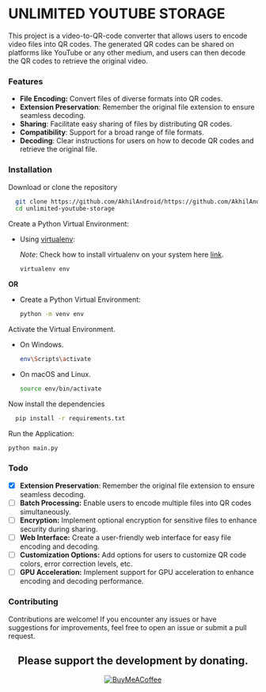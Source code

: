 # UNLIMITED YOUTUBE STORAGE

This project is a video-to-QR-code converter that allows users to encode video files into QR codes. The generated QR codes can be shared on platforms like YouTube or any other medium, and users can then decode the QR codes to retrieve the original video.

### Features

- **File Encoding:** Convert files of diverse formats into QR codes.
-    **Extension Preservation**: Remember the original file extension to ensure seamless decoding.
-  **Sharing**: Facilitate easy sharing of files by distributing QR codes.
- **Compatibility**: Support for a broad range of file formats.
- **Decoding**: Clear instructions for users on how to decode QR codes and retrieve the original file.

### Installation

 Download or clone the repository
```bash
  git clone https://github.com/AkhilAndroid/https://github.com/AkhilAndroid/unlimited-youtube-storage.git
  cd unlimited-youtube-storage
```
Create a Python Virtual Environment:

   - Using [virtualenv](https://learnpython.com/blog/how-to-use-virtualenv-python/):

     _Note_: Check how to install virtualenv on your system here [link](https://learnpython.com/blog/how-to-use-virtualenv-python/).

     ```bash
     virtualenv env
     ```

   **OR**

   - Create a Python Virtual Environment:

     ```bash
     python -m venv env
     ```

 Activate the Virtual Environment.

   - On Windows.

     ```bash
     env\Scripts\activate
     ```

   - On macOS and Linux.

     ```bash
     source env/bin/activate
     ```

Now install the dependencies

```bash
  pip install -r requirements.txt
```
Run the Application:
  
```bash
python main.py
```
### Todo

- [x] **Extension Preservation**: Remember the original file extension to ensure seamless decoding.
- [ ] **Batch Processing:** Enable users to encode multiple files into QR codes simultaneously.
- [ ] **Encryption:** Implement optional encryption for sensitive files to enhance security during sharing.
- [ ] **Web Interface:** Create a user-friendly web interface for easy file encoding and decoding.
- [ ] **Customization Options:** Add options for users to customize QR code colors, error correction levels, etc.
- [ ] **GPU Acceleration:** Implement support for GPU acceleration to enhance encoding and decoding performance.

### Contributing
Contributions are welcome! If you encounter any issues or have suggestions for improvements, feel free to open an issue or submit a pull request.

<div align="center">

## Please support the development by donating.

[![BuyMeACoffee](https://img.shields.io/badge/Buy%20Me%20a%20Coffee-ffdd00?style=for-the-badge&logo=buy-me-a-coffee&logoColor=black)](https://buymeacoffee.com/aakhil)

</div>
